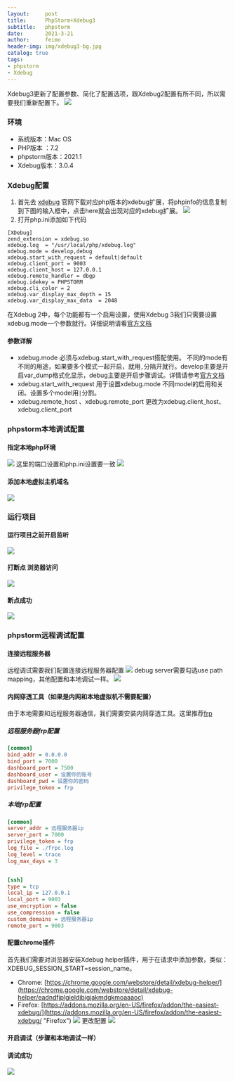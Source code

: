 ```yaml
---
layout:     post
title:      PhpStorm+Xdebug3
subtitle:   phpstorm
date:       2021-3-21
author:     feimo
header-img: img/xdebug3-bg.jpg
catalog: true
tags:
- phpstorm
- Xdebug
---
```


Xdebug3更新了配置参数、简化了配置选项，跟Xdebug2配置有所不同，所以需要我们重新配置下。
![](http://www.feimoc.com/img/xdiff.png)

### 环境
- 系统版本：Mac OS
- PHP版本 ：7.2
- phpstorm版本：2021.1
- Xdebug版本：3.0.4

### Xdebug配置
1. 首先去 [xdebug](https://xdebug.org/wizard) 官网下载对应php版本的xdebug扩展，将phpinfo的信息复制到下图的输入框中，点击here就会出现对应的xdebug扩展。
   ![](http://www.feimoc.com/img/xdebug.png)
2. 打开php.ini添加如下代码
```
[XDebug]
zend_extension = xdebug.so
xdebug.log  = "/usr/local/php/xdebug.log"  
xdebug.mode = develop,debug
xdebug.start_with_request = default|default
xdebug.client_port = 9003
xdebug.client_host = 127.0.0.1 
xdebug.remote_handler = dbgp 
xdebug.idekey = PHPSTORM
xdebug.cli_color = 2
xdebug.var_display_max_depth = 15
xdebug.var_display_max_data  = 2048
```
在Xdebug 2中，每个功能都有一个启用设置，使用Xdebug 3我们只需要设置xdebug.mode一个参数就行。详细说明请看[官方文档](https://xdebug.org/docs/upgrade_guide)

#### 参数详解
- xdebug.mode 必须与xdebug.start_with_request搭配使用。 不同的mode有不同的用途，如果要多个模式一起开启，就用`,`分隔开就行。develop主要是开启var_dump格式化显示，debug主要是开启步骤调试。详情请参考[官方文档](https://xdebug.org/docs/all_settings#mode)
- xdebug.start_with_request 用于设置xdebug.mode 不同model的启用和关闭。设置多个model用`|`分割。
- xdebug.remote_host 、xdebug.remote_port 更改为xdebug.client_host、xdebug.client_port

### phpstorm本地调试配置
#### 指定本地php环境
![](http://www.feimoc.com/img/xdebug3/xdebug1.png)
这里的端口设置和php.ini设置要一致
![](http://www.feimoc.com/img/xdebug3/xdebug2.png)
#### 添加本地虚拟主机域名
![](http://www.feimoc.com/img/xdebug3/xdebug3.png)
### 运行项目
#### 运行项目之前开启监听
![](http://www.feimoc.com/img/xdebug3/xdebug04.png)
#### 打断点 浏览器访问
![](http://www.feimoc.com/img/xdebug3/xdebug05.png)
#### 断点成功
![](http://www.feimoc.com/img/xdebug3/xdebug06.png)
### phpstorm远程调试配置
#### 连接远程服务器
远程调试需要我们配置连接远程服务器配置
![](http://www.feimoc.com/img/xdebug3/remote1.png)
debug server需要勾选use path mapping，其他配置和本地调试一样。
![](http://www.feimoc.com/img/xdebug3/remote2.png)
#### 内网穿透工具（如果是内网和本地虚拟机不需要配置）
由于本地需要和远程服务器通信，我们需要安装内网穿透工具。这里推荐[frp](https://github.com/fatedier/frp)

##### 远程服务器frp配置
```ini
[common]
bind_addr = 0.0.0.0
bind_port = 7000
dashboard_port = 7500
dashboard_user = 设置你的账号
dashboard_pwd = 设置你的密码
privilege_token = frp
```

##### 本地frp配置
```ini
[common]
server_addr = 远程服务器ip
server_port = 7000
privilege_token = frp
log_file = ./frpc.log 
log_level = trace 
log_max_days = 3 


[ssh]
type = tcp
local_ip = 127.0.0.1
local_port = 9003
use_encryption = false
use_compression = false
custom_domains = 远程服务器ip
remote_port = 9003
```
#### 配置chrome插件
首先我们需要对浏览器安装Xdebug helper插件，用于在请求中添加参数，类似：XDEBUG_SESSION_START=session_name。
- Chrome: [https://chrome.google.com/webstore/detail/xdebug-helper/](https://chrome.google.com/webstore/detail/xdebug-helper/eadndfjplgieldjbigjakmdgkmoaaaoc)
- Firefox: [https://addons.mozilla.org/en-US/firefox/addon/the-easiest-xdebug/](https://addons.mozilla.org/en-US/firefox/addon/the-easiest-xdebug/ "Firefox")
  ![](http://www.feimoc.com/img/xdebug3/remote3.png)
更改配置
  ![](http://www.feimoc.com/img/xdebug3/remote4.png)
#### 开启调试（步骤和本地调试一样）
#### 调试成功
![](http://www.feimoc.com/img/xdebug3/remote5.png)
